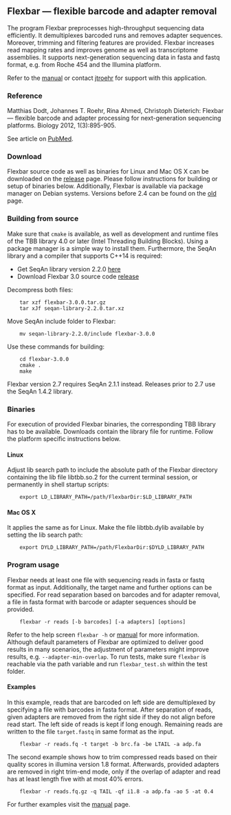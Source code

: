 ## Flexbar — flexible barcode and adapter removal

The program Flexbar preprocesses high-throughput sequencing data efficiently. It demultiplexes barcoded runs and removes adapter sequences. Moreover, trimming and filtering features are provided. Flexbar increases read mapping rates and improves genome as well as transcriptome assemblies. It supports next-generation sequencing data in fasta and fastq format, e.g. from Roche 454 and the Illumina platform.

Refer to the [manual](https://github.com/seqan/flexbar/wiki) or contact [jtroehr](https://github.com/jtroehr) for support with this application.


### Reference

Matthias Dodt, Johannes T. Roehr, Rina Ahmed, Christoph Dieterich: Flexbar — flexible barcode and adapter processing for next-generation sequencing platforms. Biology 2012, 1(3):895-905.

See article on [PubMed](http://www.ncbi.nlm.nih.gov/pubmed/24832523).


### Download

Flexbar source code as well as binaries for Linux and Mac OS X can be downloaded on the [release](https://github.com/seqan/flexbar/releases) page. Please follow instructions for building or setup of binaries below. Additionally, Flexbar is available via package manager on Debian systems. Versions before 2.4 can be found on the [old](https://sourceforge.net/projects/flexbar) page.


### Building from source

Make sure that `cmake` is available, as well as development and runtime files of the TBB library 4.0 or later (Intel Threading Building Blocks). Using a package manager is a simple way to install them. Furthermore, the SeqAn library and a compiler that supports C++14 is required:

* Get SeqAn library version 2.2.0 [here](https://github.com/seqan/seqan/releases/download/seqan-v2.2.0/seqan-library-2.2.0.tar.xz)
* Download Flexbar 3.0 source code [release](https://github.com/seqan/flexbar/releases)

Decompress both files:

		tar xzf flexbar-3.0.0.tar.gz
		tar xJf seqan-library-2.2.0.tar.xz

Move SeqAn include folder to Flexbar:

        mv seqan-library-2.2.0/include flexbar-3.0.0

Use these commands for building:

        cd flexbar-3.0.0
        cmake .
        make

Flexbar version 2.7 requires SeqAn 2.1.1 instead. Releases prior to 2.7 use the SeqAn 1.4.2 library.


### Binaries

For execution of provided Flexbar binaries, the corresponding TBB library has to be available. Downloads contain the library file for runtime. Follow the platform specific instructions below.

#### Linux
Adjust lib search path to include the absolute path of the Flexbar directory containing the lib file libtbb.so.2 for the current terminal session, or permanently in shell startup scripts:

        export LD_LIBRARY_PATH=/path/FlexbarDir:$LD_LIBRARY_PATH

#### Mac OS X
It applies the same as for Linux. Make the file libtbb.dylib available by setting the lib search path:

        export DYLD_LIBRARY_PATH=/path/FlexbarDir:$DYLD_LIBRARY_PATH


### Program usage

Flexbar needs at least one file with sequencing reads in fasta or fastq format as input. Additionally, the target name and further options can be specified. For read separation based on barcodes and for adapter removal, a file in fasta format with barcode or adapter sequences should be provided.

        flexbar -r reads [-b barcodes] [-a adapters] [options]

Refer to the help screen `flexbar -h` or [manual](https://github.com/seqan/flexbar/wiki) for more information. Although default parameters of Flexbar are optimized to deliver good results in many scenarios, the adjustment of parameters might improve results, e.g. `--adapter-min-overlap`. To run tests, make sure `flexbar` is reachable via the path variable and run `flexbar_test.sh` within the test folder.

#### Examples

In this example, reads that are barcoded on left side are demultiplexed by specifying a file with barcodes in fasta format. After separation of reads, given adapters are removed from the right side if they do not align before read start. The left side of reads is kept if long enough. Remaining reads are written to the file `target.fastq` in same format as the input.

		flexbar -r reads.fq -t target -b brc.fa -be LTAIL -a adp.fa

The second example shows how to trim compressed reads based on their quality scores in illumina version 1.8 format. Afterwards, provided adapters are removed in right trim-end mode, only if the overlap of adapter and read has at least length five with at most 40% errors.

		flexbar -r reads.fq.gz -q TAIL -qf i1.8 -a adp.fa -ao 5 -at 0.4

For further examples visit the [manual](https://github.com/seqan/flexbar/wiki) page.

